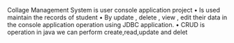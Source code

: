 Collage Management System is user console application project
 • Is used maintain the records of student
 • By update , delete , view , edit their data in the console application
 operation using JDBC application.
 • CRUD is operation in java we can perform create,read,update and delet
